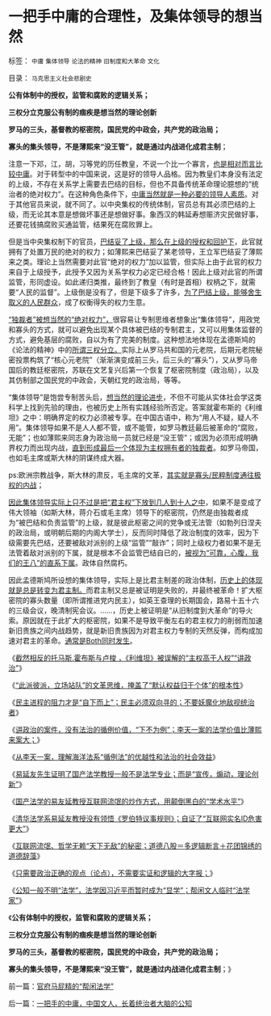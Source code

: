 # 一把手中庸的合理性，及集体领导的想当然

标签： `中庸` `集体领导` `论法的精神` `旧制度和大革命` `文化` 

目录： `马克思主义社会悲剧史`

**公有体制中的授权，监管和腐败的逻辑关系；**

**三权分立克服公有制的痼疾是想当然的理论创新**

**罗马的三头，基督教的枢密院，国民党的中政会，共产党的政治局；**

**寡头的集头领导，不是薄熙来“没王管”，就是通过内战进化成君主制**；

注意一下邓，江，胡，习等党的历任教皇，不说一个比一个寡言，[也是相对而言比较中庸](http://darthvad.blog.sohu.com/132381039.html)。对于转型中的中国来说，这是好的领导人品格。因为教皇们本身没有法定的上级，不存在关系学上需要去巴结的目标，但也不具备传统革命理论臆想的“统治者的绝对权力”。在这种角色条件下，[中庸当然就是一种必要的领导人素质](../../../2009/8/23/传统文化之中庸之道.md)。对于其他官员来说，就不同了。以中央集权的传统体制，官员总有其必须巴结的上级，而无论其本意是想做坏事还是想做好事。象西汉的韩延寿想赈济灾民做好事，还要花钱搞腐败买通监管，结果死在腐败罪上。

但是当中央集权制下的官员，[巴结妥了上级，那么在上级的授权和回护下](../../../2013/6/8/卖官鬻爵瓦解市场竞争,国进民退的跑马圈地；.md)，此官就拥有了处置万民的绝对的权力；如薄熙来巴结妥了某老领导，王立军巴结妥了薄熙来之类。理论上当然需要对此官“绝对的权力”加以监管，但实际上由于此官的权力来自于上级授予，此授予又因为关系学权力必定已经合格！因此上级对此官的所谓监管，形同虚设。如此递归类推，最终到了教皇（有时是首相）权柄之下，就需要“人民的监督”。上级倒是没有了，但是下级多了许多，[为了巴结上级，能够舍生取义的人民群众](../../../2013/2/16/狗腿子“有奶便是娘，缺奶便卖娘”的“忠心耿耿”.md)，成了权衡得失的权力生意。

[“独裁者”被想当然的“绝对权力”，](../../../2012/12/28/妖魔化希特勒，巩固了独裁者的道德优越感.md)很容易让专制思维者想象出“集体领导”，用政党和寡头的方式，就可以避免出现某个具体被巴结的专制君主，又可以用集体监督的方式，避免基层的腐败，自以为有了完美的制度。这种想法地体现在孟德斯鸠的《论法的精神》中的[所谓三权分立。](../../../2011/12/3/公有制特征是民粹化，劣币驱逐良币.md)实际上从罗马共和国的元老院，后期元老院秘密投票构筑了“核心元老院”（渐渐演变成前三头，后三头的“寡头”），又从罗马帝国后的教廷枢密院，苏联在文艺复兴后第一个恢复了枢密院制度（政治局），以及其仿制部之国民党的中政会，天朝红党的政治局，等等。

“集体领导”是饱尝专制苦头后，[想当然的理论进步](../../../2013/6/23/宇宙真理的汉语误会，自寻短见的理论自信.md)，不但不可能从实体社会学这类科学上找到先验的理由，也被历史上所有实践经验所否定。答案就霍布斯的《利维坦》之中：明确界定的权力必须被专享。在中国古语中，称为“用人不疑，疑人不用”。集体领导如果不是人人都不管，或不能管，如罗马教廷最后被革命的“腐败，无能”；也如薄熙来同志身为政治局一员就已经是“没王管”；或因为必须形成明确界权力而出现内战，[直到形成最后一个体现为主权拥有者的独裁者](../../../2010/8/17/民主未必进步;；“君权私有”是公有制的必然.md)。如罗马帝国，也如毛主席或斯大林的阴谋终成大器。

ps:欧洲宗教战争，斯大林的肃反，毛主席的文革，[其实就是寡头/民粹制度通往极权的内战](../../../2009/8/21/古今肃反的道德观之成分决定立场论.md)；

[因此集体领导实际上只不过是把“君主权”下放到几人到十人之中](../../../2010/8/9/罗马元老院是怎么成为寡头的.md)，如果不是变成了伟大领袖（如斯大林，蒋介石或毛主席）领导下的枢密院，仍然是由独裁者成为“被巴结和负责监管”的上级，就是彼此枢密之间的党争或无法管（如勃列日涅夫的政治局，或明朝后期的内阁大学士），反而同时降低了政治制度的效率，因为下级需要先巴结，还要被敌对派别的上级“监管”“敲诈”；同时上级权力者如果不是无法管着敌对派别的下属，就是根本不会监管巴结自已的，[被视为“可靠，心腹，我们的王八”的直系下属](../../../2011/1/25/有中国特色的“罗伯特议事规则”和“对事不对人”.md)。政体自然腐朽。

因此孟德斯鸠所设想的集体领导，实际上是比君主制差的政治体制，[历史上的体现就是总是转变为君主制。](../../../2010/10/6/为祖国统一而“一帝专政”的罗马四分五裂！万劫不复！.md)而君主制又总是被证明是失败的，并最终被革命！扩大枢密院的寡头数量（即所谓推进党内民主），如英王查理的长期国会，路易十五十六的三级会议，晚清制宪会议。……，历史上被证明是“从旧制度到大革命”的导火索。原因就在于此扩大的枢密院，如果不是导致平衡左右的君主权力的削弱而加速新旧贵族之间内战趋势，就是新旧贵族因为对君主权力专制的天然反弹，而构成加速对君主的革命。[通常是Both同时发生](../../../2013/6/15/自然秩序不可能通过革命建构，“革命!多少复古以你为名”！.md)。

《[截然相反的托马斯.霍布斯与卢梭
，《利维坦》被误解的“主权高于人权”“讲政治”](../../../2013/8/1/“司法要讲政治”自谁启蒙？孟德斯鸠，霍布斯，卢梭；.md)》

《[“此派彼派，立场站队”的文革思维，掩盖了“默认权益归于个体”的根本性](../../../2013/8/1/李天一集团“文革式辩护”或奏效于“此派彼派”.md)》

《[民主进程的阻力才是“自下而上”；民主必须双向寻的；不要妖魔化地敌视统治者](../../../2013/8/1/民主进程，法治先于自治，自治先于多党制，多党优先于宪政.md)》

《[讲政治的案件，没有法治的循例价值，“下不为例”；李天一案的法学价值比薄熙来案大；](../../../2013/8/2/讲政治的案例，没有法治的循例价值，“下不为例”.md)》

《[从李天一案，理解海洋法系“循例法”的优越性和法治的社会效益](../../../2013/8/2/辛普森案强化了美国法治，李天一案考察中国有多少法治.md)》

《[易延友先生证明了国产法学教授一般不是法学专业；而是“宣传，煽动，理论创新”](../../../2013/8/2/易延友教授所体现的国产法学教授的专业和水平.md)》

《[国产法学的易友延教授互联网流氓的炒作方式，用颠倒黑白的“学术水平”](../../../2013/8/3/有中国特色的国际接轨，互联网流氓的炒作方式，颠倒黑白的学术水平.md)》

《[清华法学系易延友教授没有领悟《罗伯特议事规则》；自证了“互联网实名ID危害更大”](../../../2013/8/3/清华法学系易延友教授没有领悟《罗伯特议事规则》.md)》

《[互联网流氓、哲学无赖“天下无敌”的秘密；道德八股＝多逻辑断言＋花团锦绣的道德辞藻](../../../2013/8/3/互联网流氓“哲学无赖天下无敌”的秘密.md)》

《[只需要政治正确的观点（论点），不需要实证和逻辑的大字报；](../../../2013/8/3/政治正确得不需要实证和逻辑的大字报.md)》

《[公知一般不明“法学”，法学因习近平而暂时成为“显学”；帮闲文人临时“法学家”](../../../2013/8/5/官府马屁精的“帮闲法学”.md)》

《**公有体制中的授权，监管和腐败的逻辑关系；**

**三权分立克服公有制的痼疾是想当然的理论创新**

**罗马的三头，基督教的枢密院，国民党的中政会，共产党的政治局；**

**寡头的集头领导，不是薄熙来“没王管”，就是通过内战进化成君主制**；》



前一篇：[官府马屁精的“帮闲法学”](../../../2013/8/5/官府马屁精的“帮闲法学”.md)

后一篇：[一把手的中庸，中国文人，长着统治者大脑的公知](../../../2013/8/5/一把手的中庸，中国文人，长着统治者大脑的公知.md)